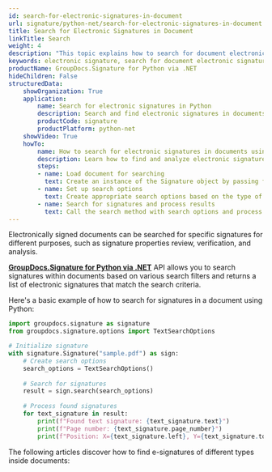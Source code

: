 ```yaml
---
id: search-for-electronic-signatures-in-document
url: signature/python-net/search-for-electronic-signatures-in-document
title: Search for Electronic Signatures in Document
linkTitle: Search
weight: 4
description: "This topic explains how to search for document electronic signatures and their details using Python"
keywords: electronic signature, search for document electronic signature, python signature search
productName: GroupDocs.Signature for Python via .NET
hideChildren: False
structuredData:
    showOrganization: True
    application:    
        name: Search for electronic signatures in Python    
        description: Search and find electronic signatures in documents using Python language by GroupDocs.Signature for Python via .NET APIs
        productCode: signature
        productPlatform: python-net 
    showVideo: True
    howTo:
        name: How to search for electronic signatures in documents using Python 
        description: Learn how to find and analyze electronic signatures in documents using Python
        steps:
        - name: Load document for searching
          text: Create an instance of the Signature object by passing file path or stream as a constructor parameter.
        - name: Set up search options 
          text: Create appropriate search options based on the type of signature you want to find.
        - name: Search for signatures and process results 
          text: Call the search method with search options and process the returned signatures.
---
```

Electronically signed documents can be searched for specific signatures for different purposes, such as signature properties review, verification, and analysis.

[**GroupDocs.Signature for Python via .NET**](https://products.groupdocs.com/signature/python-net) API allows you to search signatures within documents based on various search filters and returns a list of electronic signatures that match the search criteria.

Here's a basic example of how to search for signatures in a document using Python:

```python
import groupdocs.signature as signature
from groupdocs.signature.options import TextSearchOptions

# Initialize signature
with signature.Signature("sample.pdf") as sign:
    # Create search options
    search_options = TextSearchOptions()
    
    # Search for signatures
    result = sign.search(search_options)
    
    # Process found signatures
    for text_signature in result:
        print(f"Found text signature: {text_signature.text}")
        print(f"Page number: {text_signature.page_number}")
        print(f"Position: X={text_signature.left}, Y={text_signature.top}")
```

The following articles discover how to find e-signatures of different types inside documents:
